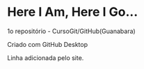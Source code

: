 # Here I Am, Here I Go...
 1o repositório - CursoGit/GitHub(Guanabara)

 Criado com GitHub Desktop


Linha adicionada pelo site.
